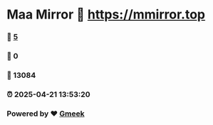 # Maa Mirror :link: https://mmirror.top 
### :page_facing_up: [5](https://mmirror.top/tag.html) 
### :speech_balloon: 0 
### :hibiscus: 13084 
### :alarm_clock: 2025-04-21 13:53:20 
### Powered by :heart: [Gmeek](https://github.com/Meekdai/Gmeek)
